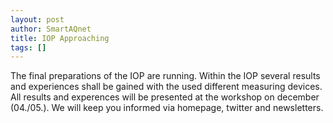 ```yaml
---
layout: post
author: SmartAQnet
title: IOP Approaching
tags: []
---
```

The final preparations of the IOP are running. Within the IOP several results and experiences shall be gained with the used different measuring devices. All results and experences will be presented at the workshop on december (04./05.). We will keep you informed via homepage, twitter and newsletters.

